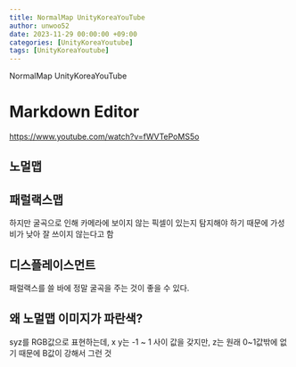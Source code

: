 ```yaml
---
title: NormalMap UnityKoreaYouTube
author: unwoo52
date: 2023-11-29 00:00:00 +09:00
categories: [UnityKoreaYoutube]
tags: [UnityKoreaYoutube]
---
```

NormalMap UnityKoreaYouTube

# Markdown Editor 
 
https://www.youtube.com/watch?v=fWVTePoMS5o 
## 노멀맵

## 패럴랙스맵
하지만 굴곡으로 인해 카메라에 보이지 않는 픽셀이 있는지 탐지해야 하기 때문에 가성비가 낮아 잘 쓰이지 않는다고 함

## 디스플레이스먼트
패럴랙스를 쓸 바에 정말 굴곡을 주는 것이 좋을 수 있다. 

## 왜 노멀맵 이미지가 파란색?
syz를 RGB값으로 표현하는데, x y는 -1 ~ 1 사이 값을 갖지만, z는 원래 0~1값밖에 없기 때문에 B값이 강해서 그런 것
